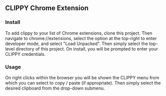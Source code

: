 ## CLIPPY Chrome Extension

### Install
To add clippy to your list of Chrome extensions, clone this project. Then navigate to chrome://extensions, select the option at the top-right to enter developer mode, and select "Load Unpacked". Then simply select the top-level directory of this project. On install, you will be prompted to enter your CLIPPY credentials.

### Usage
On right clicks within the browser you will be shown the CLIPPY menu from which you can select to copy / paste (if appropriate). Then simply select the desired clipboard from the drop-down submenu.
